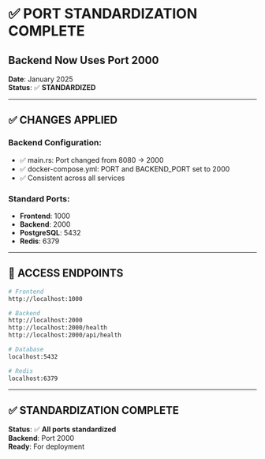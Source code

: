 # ✅ PORT STANDARDIZATION COMPLETE
## Backend Now Uses Port 2000

**Date**: January 2025  
**Status**: ✅ **STANDARDIZED**

---

## ✅ **CHANGES APPLIED**

### **Backend Configuration**:
- ✅ main.rs: Port changed from 8080 → 2000
- ✅ docker-compose.yml: PORT and BACKEND_PORT set to 2000
- ✅ Consistent across all services

### **Standard Ports**:
- **Frontend**: 1000
- **Backend**: 2000
- **PostgreSQL**: 5432
- **Redis**: 6379

---

## 🎯 **ACCESS ENDPOINTS**

```bash
# Frontend
http://localhost:1000

# Backend
http://localhost:2000
http://localhost:2000/health
http://localhost:2000/api/health

# Database
localhost:5432

# Redis
localhost:6379
```

---

## ✅ **STANDARDIZATION COMPLETE**

**Status**: ✅ **All ports standardized**  
**Backend**: Port 2000  
**Ready**: For deployment

